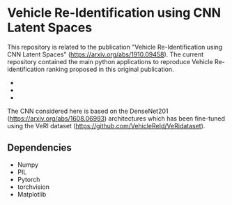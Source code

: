 # Vehicle Re-Identification using CNN Latent Spaces 

This repository is related to the publication "Vehicle Re-Identification using CNN Latent Spaces" (https://arxiv.org/abs/1910.09458). 
The current repository contained the main python applications to reproduce Vehicle Re-identification ranking proposed in this original publication. 

* 
* 
* 
The CNN considered here is based on the DenseNet201 (https://arxiv.org/abs/1608.06993) architectures which has been fine-tuned using the VeRI dataset (https://github.com/VehicleReId/VeRidataset). 


## Dependencies
* Numpy
* PIL
* Pytorch
* torchvision
* Matplotlib







